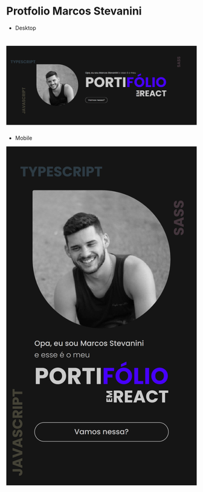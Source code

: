 # Protfolio Marcos Stevanini

- Desktop

# <img alt="Desktop" src="./src/img/desktop.png">

- Mobile

<img alt="Mobile" src="./src/img/mobile.png">
